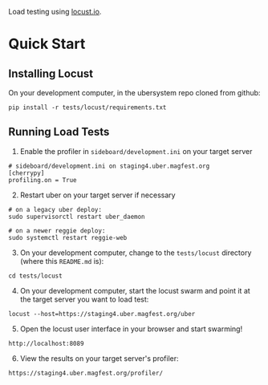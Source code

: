 Load testing using [locust.io](http://locust.io).

# Quick Start

## Installing Locust

On your development computer, in the ubersystem repo cloned from github:
```
pip install -r tests/locust/requirements.txt
```

## Running Load Tests

1. Enable the profiler in `sideboard/development.ini` on your target server
```
# sideboard/development.ini on staging4.uber.magfest.org
[cherrypy]
profiling.on = True
```

2. Restart uber on your target server if necessary
```
# on a legacy uber deploy:
sudo supervisorctl restart uber_daemon

# on a newer reggie deploy:
sudo systemctl restart reggie-web
```

3. On your development computer, change to the `tests/locust` directory
(where this `README.md` is):
```
cd tests/locust
```

4. On your development computer, start the locust swarm and point it at the
target server you want to load test:
```
locust --host=https://staging4.uber.magfest.org/uber
```

5. Open the locust user interface in your browser and start swarming!
```
http://localhost:8089
```

6. View the results on your target server's profiler:
```
https://staging4.uber.magfest.org/profiler/
```
